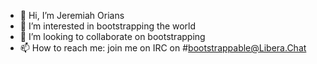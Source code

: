 - 👋 Hi, I’m Jeremiah Orians
- 👀 I’m interested in bootstrapping the world
- 💞️ I’m looking to collaborate on bootstrapping
- 📫 How to reach me: join me on IRC on #bootstrappable@Libera.Chat
